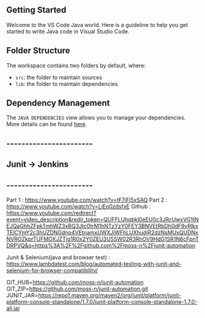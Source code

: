 ## Getting Started

Welcome to the VS Code Java world. Here is a guideline to help you get started to write Java code in Visual Studio Code.

## Folder Structure

The workspace contains two folders by default, where:

- `src`: the folder to maintain sources
- `lib`: the folder to maintain dependencies

## Dependency Management

The `JAVA DEPENDENCIES` view allows you to manage your dependencies. More details can be found [here](https://github.com/microsoft/vscode-java-pack/blob/master/release-notes/v0.9.0.md#work-with-jar-files-directly).


## -----------------------
## Junit -> Jenkins
## -----------------------

Part 1 :	https://www.youtube.com/watch?v=tF7iFi5xSAQ
Part 2 :	https://www.youtube.com/watch?v=LiEo0zdsfxE
Github : 	https://www.youtube.com/redirect?event=video_description&redir_token=QUFFLUhqbkl0eEU0c3JRcUwxVG1tNEJQaGhhZFpkTmhWZ3xBQ3Jtc0trM1hNTzYzY0FEY3BNVEtRbDh0dF9vRlkxTElCYmY2c3hUZDNGdnp4VEtnamxUWXJjWFhLUXhudjR2dzNsMUxQUDNxNVROZkprTUFMOXJZTjg1R0x2Y0ZEU3U5SW02R3RhOV9HdG1SR1N6cFpnTDRPVQ&q=https%3A%2F%2Fgithub.com%2Fmoss-n%2Fjunit-automation

Junit & Selenium(java and browser test) : https://www.lambdatest.com/blog/automated-testing-with-junit-and-selenium-for-browser-compatibility/

GIT_HUB=https://github.com/moss-n/junit-automation
GIT_ZIP=https://github.com/moss-n/junit-automation.git
JUNIT_JAR=https://repo1.maven.org/maven2/org/junit/platform/junit-platform-console-standalone/1.7.0/junit-platform-console-standalone-1.7.0-all.jar
